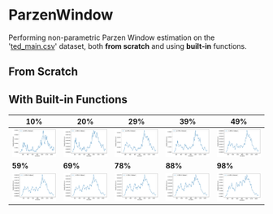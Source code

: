 # ParzenWindow
Performing non-parametric Parzen Window estimation on the '[ted_main.csv](https://github.com/fardinabbasi/ParzenWindow/blob/main/ted_main.csv)' dataset, both **from scratch** and using **built-in** functions.
## From Scratch


## With Built-in Functions

| 10% | 20% | 29% | 39% | 49% | 
| --- | --- | --- | --- | --- |
| <img src="/readme_images/n10.png"> | <img src="/readme_images/n20.png"> | <img src="/readme_images/n29.png"> | <img src="/readme_images/n39.png"> | <img src="/readme_images/n49.png"> |
| **59%** | **69%** | **78%** | **88%** | **98%** |
| <img src="/readme_images/n59.png"> | <img src="/readme_images/n69.png"> | <img src="/readme_images/n78.png"> | <img src="/readme_images/n88.png"> | <img src="/readme_images/n98.png"> |
